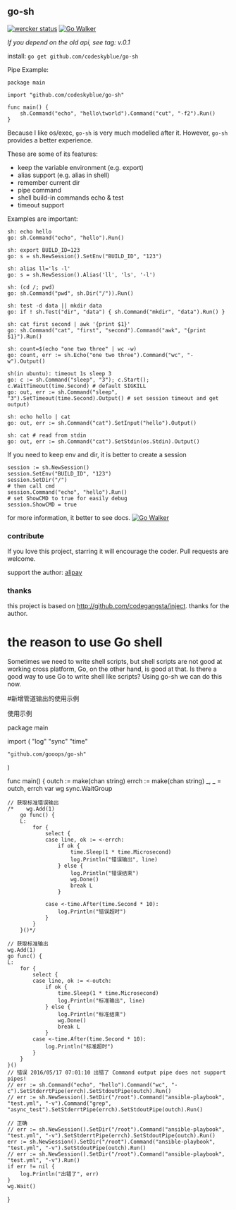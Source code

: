 ## go-sh
[![wercker status](https://app.wercker.com/status/009acbd4f00ccc6de7e2554e12a50d84/s "wercker status")](https://app.wercker.com/project/bykey/009acbd4f00ccc6de7e2554e12a50d84)
[![Go Walker](http://gowalker.org/api/v1/badge)](http://gowalker.org/github.com/codeskyblue/go-sh)

*If you depend on the old api, see tag: v.0.1*

install: `go get github.com/codeskyblue/go-sh`

Pipe Example:

	package main

	import "github.com/codeskyblue/go-sh"

	func main() {
		sh.Command("echo", "hello\tworld").Command("cut", "-f2").Run()
	}

Because I like os/exec, `go-sh` is very much modelled after it. However, `go-sh` provides a better experience.

These are some of its features:

* keep the variable environment (e.g. export)
* alias support (e.g. alias in shell)
* remember current dir
* pipe command
* shell build-in commands echo & test
* timeout support

Examples are important:

	sh: echo hello
	go: sh.Command("echo", "hello").Run()

	sh: export BUILD_ID=123
	go: s = sh.NewSession().SetEnv("BUILD_ID", "123")

	sh: alias ll='ls -l'
	go: s = sh.NewSession().Alias('ll', 'ls', '-l')

	sh: (cd /; pwd)
	go: sh.Command("pwd", sh.Dir("/")).Run()

	sh: test -d data || mkdir data
	go: if ! sh.Test("dir", "data") { sh.Command("mkdir", "data").Run() }

	sh: cat first second | awk '{print $1}'
	go: sh.Command("cat", "first", "second").Command("awk", "{print $1}").Run()

	sh: count=$(echo "one two three" | wc -w)
	go: count, err := sh.Echo("one two three").Command("wc", "-w").Output()

	sh(in ubuntu): timeout 1s sleep 3
	go: c := sh.Command("sleep", "3"); c.Start(); c.WaitTimeout(time.Second) # default SIGKILL
	go: out, err := sh.Command("sleep", "3").SetTimeout(time.Second).Output() # set session timeout and get output)

	sh: echo hello | cat
	go: out, err := sh.Command("cat").SetInput("hello").Output()

	sh: cat # read from stdin
	go: out, err := sh.Command("cat").SetStdin(os.Stdin).Output()

If you need to keep env and dir, it is better to create a session

	session := sh.NewSession()
	session.SetEnv("BUILD_ID", "123")
	session.SetDir("/")
	# then call cmd
	session.Command("echo", "hello").Run()
	# set ShowCMD to true for easily debug
	session.ShowCMD = true

for more information, it better to see docs.
[![Go Walker](http://gowalker.org/api/v1/badge)](http://gowalker.org/github.com/codeskyblue/go-sh)

### contribute
If you love this project, starring it will encourage the coder. Pull requests are welcome.

support the author: [alipay](https://me.alipay.com/goskyblue)

### thanks
this project is based on <http://github.com/codegangsta/inject>. thanks for the author.

# the reason to use Go shell
Sometimes we need to write shell scripts, but shell scripts are not good at working cross platform,  Go, on the other hand, is good at that. Is there a good way to use Go to write shell like scripts? Using go-sh we can do this now.

#新增管道输出的使用示例

使用示例

package main

import (
    "log"
    "sync"
    "time"

    "github.com/gooops/go-sh"
)

func main() {
    outch := make(chan string)
    errch := make(chan string)
    _, _ = outch, errch
    var wg sync.WaitGroup

    // 获取标准错误输出
    /*    wg.Add(1)
        go func() {
        L:
            for {
                select {
                case line, ok := <-errch:
                    if ok {
                        time.Sleep(1 * time.Microsecond)
                        log.Println("错误输出", line)
                    } else {
                        log.Println("错误结束")
                        wg.Done()
                        break L
                    }

                case <-time.After(time.Second * 10):
                    log.Println("错误超时")
                }
            }
        }()*/

    // 获取标准输出
    wg.Add(1)
    go func() {
    L:
        for {
            select {
            case line, ok := <-outch:
                if ok {
                    time.Sleep(1 * time.Microsecond)
                    log.Println("标准输出", line)
                } else {
                    log.Println("标准结束")
                    wg.Done()
                    break L
                }
            case <-time.After(time.Second * 10):
                log.Println("标准超时")
            }
        }
    }()
    // 错误 2016/05/17 07:01:10 出错了 Command output pipe does not support pipes!
    // err := sh.Command("echo", "hello").Command("wc", "-c").SetStderrtPipe(errch).SetStdoutPipe(outch).Run()
    // err := sh.NewSession().SetDir("/root").Command("ansible-playbook", "test.yml", "-v").Command("grep", "async_test").SetStderrtPipe(errch).SetStdoutPipe(outch).Run()

    // 正确
    // err := sh.NewSession().SetDir("/root").Command("ansible-playbook", "test.yml", "-v").SetStderrtPipe(errch).SetStdoutPipe(outch).Run()
    err := sh.NewSession().SetDir("/root").Command("ansible-playbook", "test.yml", "-v").SetStdoutPipe(outch).Run()
    // err := sh.NewSession().SetDir("/root").Command("ansible-playbook", "test.yml", "-v").Run()
    if err != nil {
        log.Println("出错了", err)
    }
    wg.Wait()
}
